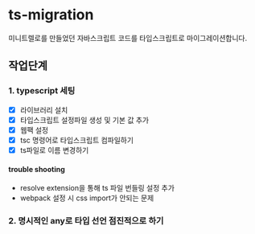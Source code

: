 # ts-migration
미니트렐로를 만들었던 자바스크립트 코드를 타입스크립트로 마이그레이션합니다.


## 작업단계
### 1. typescript 세팅
- [x] 라이브러리 설치
- [x] 타입스크립트 설정파일 생성 및 기본 값 추가
- [x] 웹팩 설정
- [x] tsc 명령어로 타입스크립트 컴파일하기
- [x] ts파일로 이름 변경하기

#### trouble shooting
- resolve extension을 통해 ts 파일 번들링 설정 추가
- webpack 설정 시 css import가 안되는 문제


### 2. 명시적인 any로 타입 선언 점진적으로 하기